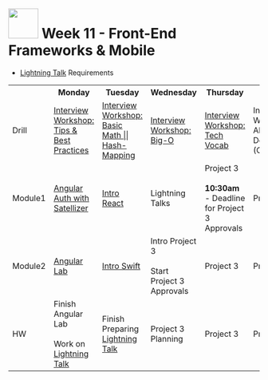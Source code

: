 # <img src="https://cloud.githubusercontent.com/assets/7833470/10899314/63829980-8188-11e5-8cdd-4ded5bcb6e36.png" height="60"> Week 11 - Front-End Frameworks & Mobile

* <a href="https://github.com/sf-wdi-24/lightning-talks" target="_blank">Lightning Talk</a> Requirements

<table>
  <tr>
    <th></th>
    <th>Monday</th>
    <th>Tuesday</th>
    <th>Wednesday</th>
    <th>Thursday</th>
    <th>Friday</th>
  </tr>
  <tr>
    <td>Drill</td>
    <td><a href="./day-01/drill">Interview Workshop: Tips & Best Practices</a></td>
    <td><a href="./day-02/drill">Interview Workshop: Basic Math || Hash-Mapping</a></td>
    <td><a href="./day-03/drill">Interview Workshop: Big-O</a></td>
    <td><a href="./day-04/drill">Interview Workshop: Tech Vocab</a></td>
    <td>Interview Workshop: Algorithm Design (Optional)</td>
  </tr>
  <tr>
    <td>Module1</td>
    <td><a href="./day-01/module-01">Angular Auth with Satellizer</a></td>
    <td><a href="./day-02/module-01">Intro React</a></td>
    <td>Lightning Talks</td>
    <td>
      Project 3<br><br>
      <strong>10:30am</strong> - Deadline for Project 3 Approvals
    </td>
    <td>Project 3</td>
  </tr>
  <tr>
    <td>Module2</td>
    <td><a href="./day-01/module-02">Angular Lab</a></td>
    <td><a href="./day-02/module-02">Intro Swift</a></td>
    <td>
      Intro Project 3<br><br>
      Start Project 3 Approvals
    </td>
    <td>Project 3</td>
    <td>Project 3</td>
  </tr>
  <tr>
    <td>HW</td>
    <td>
      Finish Angular Lab<br><br>
      Work on <a href="https://github.com/sf-wdi-24/lightning-talks" target="_blank">Lightning Talk</a>
    </td>
    <td>Finish Preparing <a href="https://github.com/sf-wdi-24/lightning-talks" target="_blank">Lightning Talk</a></td>
    <td>Project 3 Planning</td>
    <td>Project 3</td>
    <td>Project 3</td>
  </tr>
</table>
